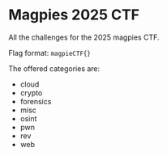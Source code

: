 # Magpies 2025 CTF

All the challenges for the 2025 magpies CTF.

Flag format: `magpieCTF{}`

The offered categories are:

- cloud
- crypto
- forensics
- misc
- osint
- pwn
- rev
- web

